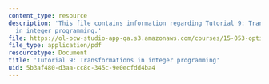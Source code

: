 ```yaml
---
content_type: resource
description: 'This file contains information regarding Tutorial 9: Transformations
  in integer programming.'
file: https://ol-ocw-studio-app-qa.s3.amazonaws.com/courses/15-053-optimization-methods-in-management-science-spring-2013/5b3af480d3aacc8c345c9e0ecfdd4ba4_MIT15_053S13_tut09.pdf
file_type: application/pdf
resourcetype: Document
title: 'Tutorial 9: Transformations in integer programming'
uid: 5b3af480-d3aa-cc8c-345c-9e0ecfdd4ba4
---
```

